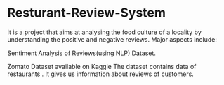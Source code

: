 # Resturant-Review-System
It is a project that aims at analysing the food culture of a locality by understanding the positive and negative reviews. Major aspects include:


Sentiment Analysis of Reviews(using NLP)
Dataset.

Zomato Dataset available on Kaggle 
The dataset contains data of restaurants . It gives us information about reviews of customers.

